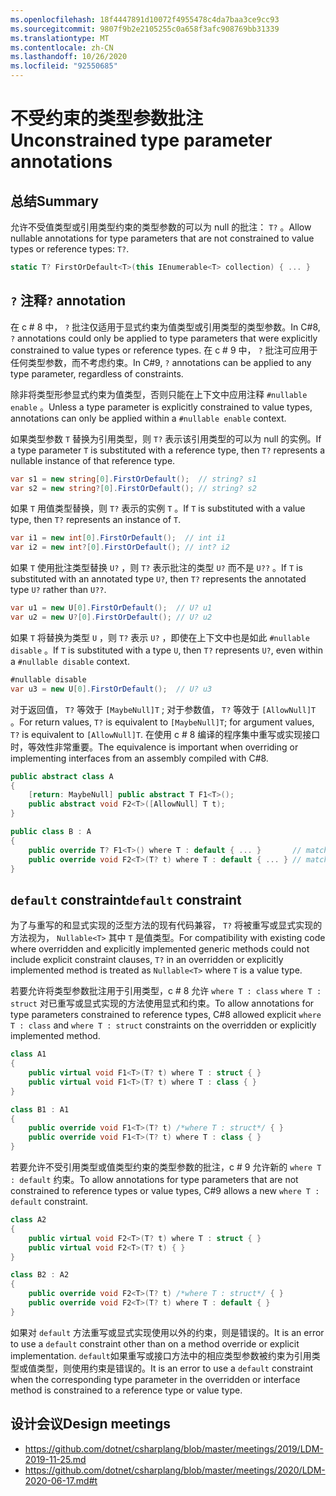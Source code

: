 ```yaml
---
ms.openlocfilehash: 18f4447891d10072f4955478c4da7baa3ce9cc93
ms.sourcegitcommit: 9807f9b2e2105255c0a658f3afc908769bb31339
ms.translationtype: MT
ms.contentlocale: zh-CN
ms.lasthandoff: 10/26/2020
ms.locfileid: "92550685"
---
```

# <a name="unconstrained-type-parameter-annotations"></a><span data-ttu-id="c9b61-101">不受约束的类型参数批注</span><span class="sxs-lookup"><span data-stu-id="c9b61-101">Unconstrained type parameter annotations</span></span>

## <a name="summary"></a><span data-ttu-id="c9b61-102">总结</span><span class="sxs-lookup"><span data-stu-id="c9b61-102">Summary</span></span>

<span data-ttu-id="c9b61-103">允许不受值类型或引用类型约束的类型参数的可以为 null 的批注： `T?` 。</span><span class="sxs-lookup"><span data-stu-id="c9b61-103">Allow nullable annotations for type parameters that are not constrained to value types or reference types: `T?`.</span></span>
```C#
static T? FirstOrDefault<T>(this IEnumerable<T> collection) { ... }
```

## <a name="-annotation"></a><span data-ttu-id="c9b61-104">`?` 注释</span><span class="sxs-lookup"><span data-stu-id="c9b61-104">`?` annotation</span></span>

<span data-ttu-id="c9b61-105">在 c # 8 中， `?` 批注仅适用于显式约束为值类型或引用类型的类型参数。</span><span class="sxs-lookup"><span data-stu-id="c9b61-105">In C#8, `?` annotations could only be applied to type parameters that were explicitly constrained to value types or reference types.</span></span>
<span data-ttu-id="c9b61-106">在 c # 9 中， `?` 批注可应用于任何类型参数，而不考虑约束。</span><span class="sxs-lookup"><span data-stu-id="c9b61-106">In C#9, `?` annotations can be applied to any type parameter, regardless of constraints.</span></span>

<span data-ttu-id="c9b61-107">除非将类型形参显式约束为值类型，否则只能在上下文中应用注释 `#nullable enable` 。</span><span class="sxs-lookup"><span data-stu-id="c9b61-107">Unless a type parameter is explicitly constrained to value types, annotations can only be applied within a `#nullable enable` context.</span></span>

<span data-ttu-id="c9b61-108">如果类型参数 `T` 替换为引用类型，则 `T?` 表示该引用类型的可以为 null 的实例。</span><span class="sxs-lookup"><span data-stu-id="c9b61-108">If a type parameter `T` is substituted with a reference type, then `T?` represents a nullable instance of that reference type.</span></span>
```C#
var s1 = new string[0].FirstOrDefault();  // string? s1
var s2 = new string?[0].FirstOrDefault(); // string? s2
```

<span data-ttu-id="c9b61-109">如果 `T` 用值类型替换，则 `T?` 表示的实例 `T` 。</span><span class="sxs-lookup"><span data-stu-id="c9b61-109">If `T` is substituted with a value type, then `T?` represents an instance of `T`.</span></span>
```C#
var i1 = new int[0].FirstOrDefault();  // int i1
var i2 = new int?[0].FirstOrDefault(); // int? i2
```

<span data-ttu-id="c9b61-110">如果 `T` 使用批注类型替换 `U?` ，则 `T?` 表示批注的类型 `U?` 而不是 `U??` 。</span><span class="sxs-lookup"><span data-stu-id="c9b61-110">If `T` is substituted with an annotated type `U?`, then `T?` represents the annotated type `U?` rather than `U??`.</span></span>
```C#
var u1 = new U[0].FirstOrDefault();  // U? u1
var u2 = new U?[0].FirstOrDefault(); // U? u2
```

<span data-ttu-id="c9b61-111">如果 `T` 将替换为类型 `U` ，则 `T?` 表示 `U?` ，即使在上下文中也是如此 `#nullable disable` 。</span><span class="sxs-lookup"><span data-stu-id="c9b61-111">If `T` is substituted with a type `U`, then `T?` represents `U?`, even within a `#nullable disable` context.</span></span>
```C#
#nullable disable
var u3 = new U[0].FirstOrDefault();  // U? u3
```

<span data-ttu-id="c9b61-112">对于返回值， `T?` 等效于 `[MaybeNull]T` ; 对于参数值， `T?` 等效于 `[AllowNull]T` 。</span><span class="sxs-lookup"><span data-stu-id="c9b61-112">For return values, `T?` is equivalent to `[MaybeNull]T`; for argument values, `T?` is equivalent to `[AllowNull]T`.</span></span>
<span data-ttu-id="c9b61-113">在使用 c # 8 编译的程序集中重写或实现接口时，等效性非常重要。</span><span class="sxs-lookup"><span data-stu-id="c9b61-113">The equivalence is important when overriding or implementing interfaces from an assembly compiled with C#8.</span></span>
```C#
public abstract class A
{
    [return: MaybeNull] public abstract T F1<T>();
    public abstract void F2<T>([AllowNull] T t);
}

public class B : A
{
    public override T? F1<T>() where T : default { ... }       // matches A.F1<T>()
    public override void F2<T>(T? t) where T : default { ... } // matches A.F2<T>()
}
```

## <a name="default-constraint"></a><span data-ttu-id="c9b61-114">`default` constraint</span><span class="sxs-lookup"><span data-stu-id="c9b61-114">`default` constraint</span></span>

<span data-ttu-id="c9b61-115">为了与重写的和显式实现的泛型方法的现有代码兼容， `T?` 将被重写或显式实现的方法视为， `Nullable<T>` 其中 `T` 是值类型。</span><span class="sxs-lookup"><span data-stu-id="c9b61-115">For compatibility with existing code where overridden and explicitly implemented generic methods could not include explicit constraint clauses, `T?` in an overridden or explicitly implemented method is treated as `Nullable<T>` where `T` is a value type.</span></span>

<span data-ttu-id="c9b61-116">若要允许将类型参数批注用于引用类型，c # 8 允许 `where T : class` `where T : struct` 对已重写或显式实现的方法使用显式和约束。</span><span class="sxs-lookup"><span data-stu-id="c9b61-116">To allow annotations for type parameters constrained to reference types, C#8 allowed explicit `where T : class` and `where T : struct` constraints on the overridden or explicitly implemented method.</span></span>
```C#
class A1
{
    public virtual void F1<T>(T? t) where T : struct { }
    public virtual void F1<T>(T? t) where T : class { }
}

class B1 : A1
{
    public override void F1<T>(T? t) /*where T : struct*/ { }
    public override void F1<T>(T? t) where T : class { }
}
```

<span data-ttu-id="c9b61-117">若要允许不受引用类型或值类型约束的类型参数的批注，c # 9 允许新的 `where T : default` 约束。</span><span class="sxs-lookup"><span data-stu-id="c9b61-117">To allow annotations for type parameters that are not constrained to reference types or value types, C#9 allows a new `where T : default` constraint.</span></span>
```C#
class A2
{
    public virtual void F2<T>(T? t) where T : struct { }
    public virtual void F2<T>(T? t) { }
}

class B2 : A2
{
    public override void F2<T>(T? t) /*where T : struct*/ { }
    public override void F2<T>(T? t) where T : default { }
}
```

<span data-ttu-id="c9b61-118">如果对 `default` 方法重写或显式实现使用以外的约束，则是错误的。</span><span class="sxs-lookup"><span data-stu-id="c9b61-118">It is an error to use a `default` constraint other than on a method override or explicit implementation.</span></span>
<span data-ttu-id="c9b61-119">`default`如果重写或接口方法中的相应类型参数被约束为引用类型或值类型，则使用约束是错误的。</span><span class="sxs-lookup"><span data-stu-id="c9b61-119">It is an error to use a `default` constraint when the corresponding type parameter in the overridden or interface method is constrained to a reference type or value type.</span></span>

## <a name="design-meetings"></a><span data-ttu-id="c9b61-120">设计会议</span><span class="sxs-lookup"><span data-stu-id="c9b61-120">Design meetings</span></span>

- https://github.com/dotnet/csharplang/blob/master/meetings/2019/LDM-2019-11-25.md
- https://github.com/dotnet/csharplang/blob/master/meetings/2020/LDM-2020-06-17.md#t
